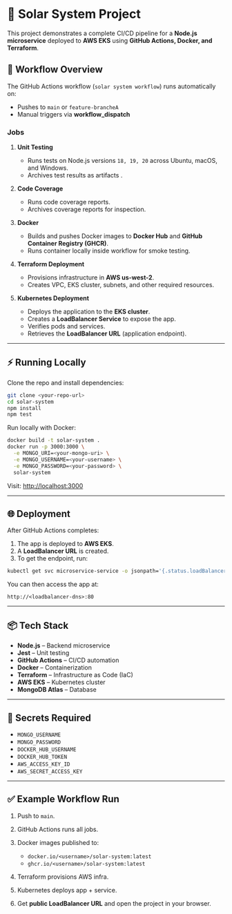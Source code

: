 
# 🌌 Solar System Project

This project demonstrates a complete CI/CD pipeline for a **Node.js microservice** deployed to **AWS EKS** using **GitHub Actions, Docker, and Terraform**.

## 🚀 Workflow Overview

The GitHub Actions workflow (`solar system workflow`) runs automatically on:

* Pushes to `main` or `feature-brancheA`
* Manual triggers via **workflow\_dispatch**

### Jobs

1. **Unit Testing**

   * Runs tests on Node.js versions `18, 19, 20` across Ubuntu, macOS, and Windows.
   * Archives test results as artifacts .

2. **Code Coverage**

   * Runs code coverage reports.
   * Archives coverage reports for inspection.

3. **Docker**

   * Builds and pushes Docker images to **Docker Hub** and **GitHub Container Registry (GHCR)**.
   * Runs container locally inside workflow for smoke testing.

4. **Terraform Deployment**

   * Provisions infrastructure in **AWS us-west-2**.
   * Creates VPC, EKS cluster, subnets, and other required resources.

5. **Kubernetes Deployment**

   * Deploys the application to the **EKS cluster**.
   * Creates a **LoadBalancer Service** to expose the app.
   * Verifies pods and services.
   * Retrieves the **LoadBalancer URL** (application endpoint).

---

## ⚡️ Running Locally

Clone the repo and install dependencies:

```bash
git clone <your-repo-url>
cd solar-system
npm install
npm test
```

Run locally with Docker:

```bash
docker build -t solar-system .
docker run -p 3000:3000 \
  -e MONGO_URI=<your-mongo-uri> \
  -e MONGO_USERNAME=<your-username> \
  -e MONGO_PASSWORD=<your-password> \
  solar-system
```

Visit: [http://localhost:3000](http://localhost:3000)

---

## 🌐 Deployment

After GitHub Actions completes:

1. The app is deployed to **AWS EKS**.
2. A **LoadBalancer URL** is created.
3. To get the endpoint, run:

```bash
kubectl get svc microservice-service -o jsonpath='{.status.loadBalancer.ingress[0].hostname}'
```

You can then access the app at:

```
http://<loadbalancer-dns>:80
```

---

## 📦 Tech Stack

* **Node.js** – Backend microservice
* **Jest** – Unit testing
* **GitHub Actions** – CI/CD automation
* **Docker** – Containerization
* **Terraform** – Infrastructure as Code (IaC)
* **AWS EKS** – Kubernetes cluster
* **MongoDB Atlas** – Database

---

## 🔑 Secrets Required

* `MONGO_USERNAME`
* `MONGO_PASSWORD`
* `DOCKER_HUB_USERNAME`
* `DOCKER_HUB_TOKEN`
* `AWS_ACCESS_KEY_ID`
* `AWS_SECRET_ACCESS_KEY`

---

## ✅ Example Workflow Run

1. Push to `main`.
2. GitHub Actions runs all jobs.
3. Docker images published to:

   * `docker.io/<username>/solar-system:latest`
   * `ghcr.io/<username>/solar-system:latest`
4. Terraform provisions AWS infra.
5. Kubernetes deploys app + service.
6. Get **public LoadBalancer URL** and open the project in your browser.

